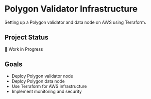 # Polygon Validator Infrastructure

Setting up a Polygon validator and data node on AWS using Terraform.

## Project Status
🚧 Work in Progress

## Goals
- Deploy Polygon validator node
- Deploy Polygon data node  
- Use Terraform for AWS infrastructure
- Implement monitoring and security
